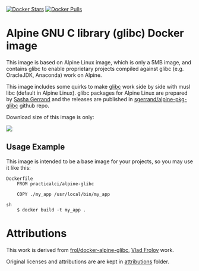 
[![Docker Stars](https://img.shields.io/docker/stars/practicalci/alpine-glibc.svg?style=flat-square)](https://hub.docker.com/r/practicalci/alpine-glibc/)
[![Docker Pulls](https://img.shields.io/docker/pulls/practicalci/alpine-glibc.svg?style=flat-square)](https://hub.docker.com/r/practicalci/alpine-glibc/)


Alpine GNU C library (glibc) Docker image
=========================================

This image is based on Alpine Linux image, which is only a 5MB image, and contains glibc to enable
proprietary projects compiled against glibc (e.g. OracleJDK, Anaconda) work on Alpine.

This image includes some quirks to make [glibc](https://www.gnu.org/software/libc/) work side by
side with musl libc (default in Alpine Linux). glibc packages for Alpine Linux are prepared by
[Sasha Gerrand](https://github.com/sgerrand) and the releases are published in
[sgerrand/alpine-pkg-glibc](https://github.com/sgerrand/alpine-pkg-glibc) github repo.

Download size of this image is only:

[![](https://images.microbadger.com/badges/image/practicalci/alpine-glibc.svg)](http://microbadger.com/images/practicalci/alpine-glibc "Get your own image badge on microbadger.com")

Usage Example
-------------

This image is intended to be a base image for your projects, so you may use it like this:

```
Dockerfile
    FROM practicalci/alpine-glibc

    COPY ./my_app /usr/local/bin/my_app
```

```
sh
    $ docker build -t my_app .
```

Attributions
============

This work is derived from [frol/docker-alpine-glibc](https://github.com/frol/docker-alpine-glibc), [Vlad Frolov](https://github.com/frol) work.


Original licenses and attributions are are kept in [attributions](attributions/ATTRIBUTIONS.rst) folder.

